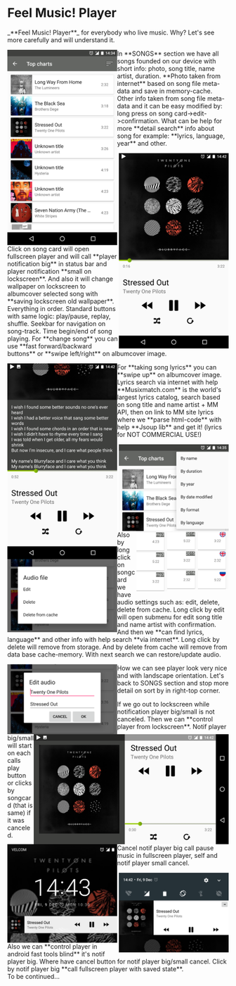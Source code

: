 # Feel Music! Player
  <tr>
    <p>_**Feel Music! Player**_ for everybody who live music. Why? Let's see more carefully and will understand it.</p>
    <img src="https://github.com/code-n-roll/MusicPlayer/blob/master/screenshots/screenshot_tracklist_fragment.png" 
    alt="screenshot_tracklist_fragment.png" width="250x" height="whatever" align=left>
    <p>
    In **SONGS** section we have all songs founded on our device with short info: photo, song title, name artist, duration.
    **Photo taken from internet** based on song file meta-data and save in memory-cache.
    Other info taken from song file meta-data and it can be easy modified by: long press on song card->edit->confirmation.
    What can be help for more **detail search** info about song for example: **lyrics, language, year** and other.
    </p>
  </tr>

  <tr>
    <img src="https://github.com/code-n-roll/MusicPlayer/blob/master/screenshots/screenshot_player_fragment_portrait.png"
    alt="screenshot_player_fragment_portrait.png" width="250x" height="whatever" align=right>
    <p>
    Click on song card will open fullscreen player and will call **player notification big** in status bar and
    player notification **small on lockscreen**.
    And also it will change wallpaper on lockscreen to albumcover selected song with **saving lockscreen old wallpaper**.
    Everything in order. Standard buttons with same logic: play/pause, replay, shuffle. Seekbar for navigation on song-track.
    Time begin/end of song playing. For **change song** you can use **fast forward/backward buttons** or **swipe left/right**
    on albumcover image.
    </p>
  </tr>

  <tr>
    <img src="https://github.com/code-n-roll/MusicPlayer/blob/master/screenshots/screenshot_player_fragment_lyrics.png" 
    alt="screenshot_player_fragment_lyrics.png" width="250x" height="whatever" align=left>
    <p>
    For **taking song lyrics** you can **swipe up** on albumcover image. Lyrics search via internet with help **Musixmatch.com** is
    the world's largest lyrics catalog, search based on song title and name artist + MM API, then on link to MM site lyrics
    where we **parse html-code** with help **Jsoup lib** and get it! (lyrics for NOT COMMERCIAL USE!)
    </p>
  </tr>
  
  <tr>
    <img src="https://github.com/code-n-roll/MusicPlayer/blob/master/screenshots/screenshot_tracklist_fragment_sort_menu(cut).png" 
    alt="screenshot_tracklist_fragment_sort_menu(cut).png" width="250x" height="whatever" align=right>
    <br><br><br><br><br><br><br><br><br>
    <img src="https://github.com/code-n-roll/MusicPlayer/blob/master/screenshots/screenshot_tracklist_fragment_sort_by_lang(cut).png" 
    alt="screenshot_tracklist_fragment_sort_by_lang.png" width="70x" height="whatever" align=right>
    <img src="https://github.com/code-n-roll/MusicPlayer/blob/master/screenshots/screenshot_tracklist_fragment_sort_by_year(cut).png" 
    alt="screenshot_tracklist_fragment_sort_by_year.png" width="70x" height="whatever" align=right>
    <img src="https://github.com/code-n-roll/MusicPlayer/blob/master/screenshots/screenshot_tracklist_fragment_sort_by_format(cut).png" 
    alt="screenshot_tracklist_fragment_sort_by_format(cut).png" width="70x" height="whatever" align=right>
  </tr>
 
 
  <tr>
    <img src="https://github.com/code-n-roll/MusicPlayer/blob/master/screenshots/screenshot_file_settings_menu(cut).png" 
    alt="screenshot_edit_song_title_name_artist(cut).png" width="250x" height="whatever" align=left>
    <p>
    Also by long click on songcard we have audio settings such as: edit, delete, delete from cache.
    Long click by edit will open submenu for edit song title and name artist with confirmation. And then we **can find lyrics,               language** and 
    other info with help search **via internet**. Long click by delete will remove from storage. And by delete from cache will remove       from 
    data base cache-memory. With next search we can restore/update audio.
    </p>
  </tr>
 
  <tr>
    <img src="https://github.com/code-n-roll/MusicPlayer/blob/master/screenshots/screenshot_edit_song_title_name_artist(cut).png" 
    alt="screenshot_file_settings_menu(cut).png" width="250x" height="whatever" align=left>
  </tr>
 
  <tr>
    <img src="https://github.com/code-n-roll/MusicPlayer/blob/master/screenshots/screenshot_player_fragment_landscape.png" 
    alt="screenshot_player_fragment_landscape.png" width="444x" height="whatever" align=right>
    <p>
    How we can see player look very nice and with landscape orientation.
    Let's back to SONGS section and stop more detail on sort by in right-top corner.
    </p>
  </tr>

  <tr>
    <img src="https://github.com/code-n-roll/MusicPlayer/blob/master/screenshots/screenshot_player_notification_small_lockscreen(cut).png"
    alt="screenshot_player_notification_small_lockscreen(cut).png" width="250x" height="whatever" align=left>
    <p>
    If we go out to lockscreen while notification player big/small is not canceled.
    Then we can **control player from lockscreen**.
    Notif player big/small will start on each calls play button or clicks by songcard (that is same) if it was canceled.
    Cancel notif player big call pause music in fullscreen player, self and notif player small cancel. 
    </p>
  </tr>

  <tr>
    <img src="https://github.com/code-n-roll/MusicPlayer/blob/master/screenshots/screenshot_player_notification_big(cut).png" 
    alt="screenshot_player_notification_big(cut).png" width="250x" height="whatever" align=right>
    <p>
    Also we can **control player in android fast tools blind** it's notif player big. Where have cancel button for notif 
    player big/small cancel. Click by notif player big **call fullscreen player with saved state**.
      <br>
    To be continued...
    </p>
  </tr>
  
  


